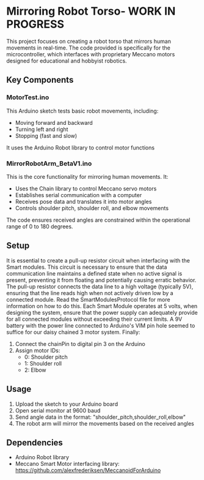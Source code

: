 # Mirroring Robot Torso- WORK IN PROGRESS

This project focuses on creating a robot torso that mirrors human movements in real-time. The code provided is specifically for the microcontroller, which interfaces with proprietary Meccano motors designed for educational and hobbyist robotics.

## Key Components

### MotorTest.ino

This Arduino sketch tests basic robot movements, including:
- Moving forward and backward
- Turning left and right
- Stopping (fast and slow)

It uses the Arduino Robot library to control motor functions

### MirrorRobotArm_BetaV1.ino

This is the core functionality for mirroring human movements. It:
- Uses the Chain library to control Meccano servo motors
- Establishes serial communication with a computer
- Receives pose data and translates it into motor angles
- Controls shoulder pitch, shoulder roll, and elbow movements

The code ensures received angles are constrained within the operational range of 0 to 180 degrees.

## Setup

It is essential to create a pull-up resistor circuit when interfacing with the Smart modules. This circuit is necessary to ensure that the data communication line maintains a defined state when no active signal is present, preventing it from floating and potentially causing erratic behavior. The pull-up resistor connects the data line to a high voltage (typically 5V), ensuring that the line reads high when not actively driven low by a connected module. Read the SmartModulesProtocol file for more information on how to do this. Each Smart Module operates at 5 volts, when designing the system, ensure that the power supply can adequately provide for all connected modules without exceeding their current limits. A 9V battery with the power line connected to Arduino's VIM pin hole seemed to suffice for our daisy chained 3 motor system. Finally:

1. Connect the chainPin to digital pin 3 on the Arduino
2. Assign motor IDs:
   - 0: Shoulder pitch
   - 1: Shoulder roll
   - 2: Elbow

## Usage

1. Upload the sketch to your Arduino board
2. Open serial monitor at 9600 baud
3. Send angle data in the format: "shoulder_pitch,shoulder_roll,elbow"
4. The robot arm will mirror the movements based on the received angles

## Dependencies

- Arduino Robot library
- Meccano Smart Motor interfacing library: https://github.com/alexfrederiksen/MeccanoidForArduino
